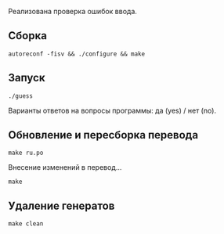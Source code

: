 Реализована проверка ошибок ввода.

## Сборка
```
autoreconf -fisv && ./configure && make
```
## Запуск
```
./guess
```
Варианты ответов на вопросы программы: да (yes) / нет (no).
## Обновление и пересборка перевода
```
make ru.po
```
Внесение изменений в перевод...
```
make
```
## Удаление генератов
```
make clean
```

